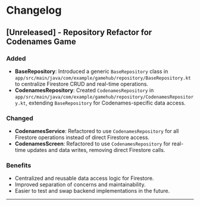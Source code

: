 # Changelog

## [Unreleased] - Repository Refactor for Codenames Game

### Added
- **BaseRepository**: Introduced a generic `BaseRepository` class in `app/src/main/java/com/example/gamehub/repository/BaseRepository.kt` to centralize Firestore CRUD and real-time operations.
- **CodenamesRepository**: Created `CodenamesRepository` in `app/src/main/java/com/example/gamehub/repository/CodenamesRepository.kt`, extending `BaseRepository` for Codenames-specific data access.

### Changed
- **CodenamesService**: Refactored to use `CodenamesRepository` for all Firestore operations instead of direct Firestore access.
- **CodenamesScreen**: Refactored to use `CodenamesRepository` for real-time updates and data writes, removing direct Firestore calls.

### Benefits
- Centralized and reusable data access logic for Firestore.
- Improved separation of concerns and maintainability.
- Easier to test and swap backend implementations in the future.

--- 
